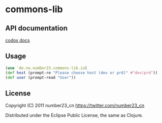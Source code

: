 # commons-lib

## API documentation
[codox docs](http://number23.github.com/commons-lib/)

## Usage

``` clojure
(use 'de.no.number23.commons-lib.io)
(def host (prompt-re "Please choose host (dev or prd)" #"dev|prd"))
(def user (prompt-read "User"))
```


## License

Copyright (C) 2011 number23_cn <https://twitter.com/number23_cn>

Distributed under the Eclipse Public License, the same as Clojure.

